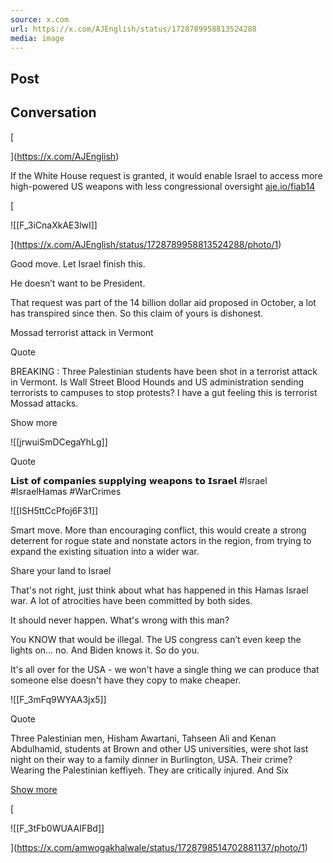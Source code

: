 ```yaml
---
source: x.com
url: https://x.com/AJEnglish/status/1728789958813524288
media: image
---
```


## Post

## Conversation

[





](https://x.com/AJEnglish)

If the White House request is granted, it would enable Israel to access more high-powered US weapons with less congressional oversight [aje.io/fiab14](https://t.co/qp4aP23IKN)

[

![[F_3iCnaXkAE3lwI]]



](https://x.com/AJEnglish/status/1728789958813524288/photo/1)



Good move. Let Israel finish this.

 He doesn’t want to be President.

That request was part of the 14 billion dollar aid proposed in October, a lot has transpired since then. So this claim of yours is dishonest.

Mossad terrorist attack in Vermont 

Quote

BREAKING : Three Palestinian students have been shot in a terrorist attack in Vermont. Is Wall Street Blood Hounds and US administration sending terrorists to campuses to stop protests?  I have a gut feeling this is terrorist Mossad attacks.

Show more

![[jrwuiSmDCegaYhLg]]

Quote

𝗟𝗶𝘀𝘁 𝗼𝗳 𝗰𝗼𝗺𝗽𝗮𝗻𝗶𝗲𝘀 𝘀𝘂𝗽𝗽𝗹𝘆𝗶𝗻𝗴 𝘄𝗲𝗮𝗽𝗼𝗻𝘀 𝘁𝗼 𝗜𝘀𝗿𝗮𝗲𝗹 #Israel #IsraelHamas #WarCrimes

![[ISH5ttCcPfoj6F31]]

Smart move. More than encouraging conflict, this would create a strong deterrent for rogue state and nonstate actors in the region, from trying to expand the existing situation into a wider war.

Share your land to Israel

That's not right, just think about what has happened in this Hamas Israel war. A lot of atrocities have been committed by both sides.

It should never happen. What's wrong with this man?

You KNOW that would be illegal. The US congress can’t even keep the lights on… no. And Biden knows it. So do you.

It's all over for the USA - we won't have a single thing we can produce that someone else doesn't have they copy to make cheaper.

![[F_3mFq9WYAA3jx5]]

Quote

Three Palestinian men, Hisham Awartani, Tahseen Ali and Kenan Abdulhamid, students at Brown and other US universities, were shot last night on their way to a family dinner in Burlington, USA. Their crime? Wearing the Palestinian keffiyeh. They are critically injured. And Six

[Show more](https://x.com/amwogakhalwale/status/1728798514702881137)

[

![[F_3tFb0WUAAIFBd]]



](https://x.com/amwogakhalwale/status/1728798514702881137/photo/1)
